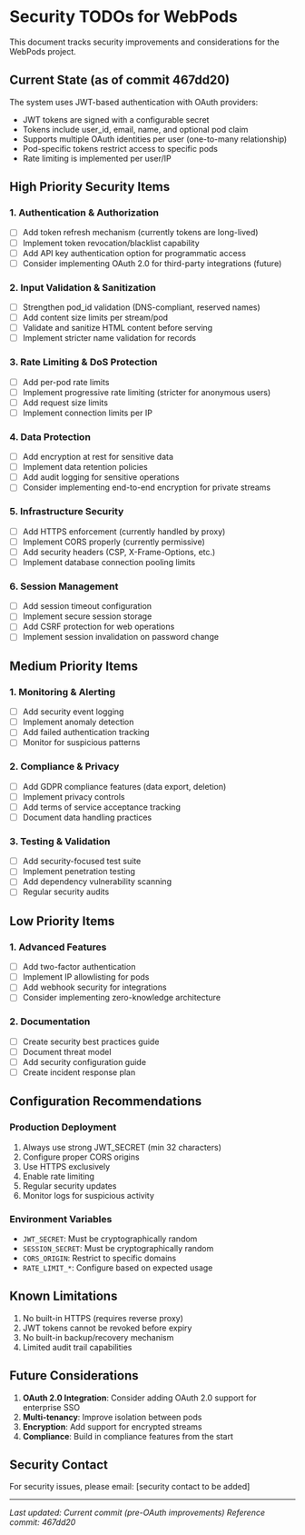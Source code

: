 # Security TODOs for WebPods

This document tracks security improvements and considerations for the WebPods project.

## Current State (as of commit 467dd20)

The system uses JWT-based authentication with OAuth providers:

- JWT tokens are signed with a configurable secret
- Tokens include user_id, email, name, and optional pod claim
- Supports multiple OAuth identities per user (one-to-many relationship)
- Pod-specific tokens restrict access to specific pods
- Rate limiting is implemented per user/IP

## High Priority Security Items

### 1. Authentication & Authorization

- [ ] Add token refresh mechanism (currently tokens are long-lived)
- [ ] Implement token revocation/blacklist capability
- [ ] Add API key authentication option for programmatic access
- [ ] Consider implementing OAuth 2.0 for third-party integrations (future)

### 2. Input Validation & Sanitization

- [ ] Strengthen pod_id validation (DNS-compliant, reserved names)
- [ ] Add content size limits per stream/pod
- [ ] Validate and sanitize HTML content before serving
- [ ] Implement stricter name validation for records

### 3. Rate Limiting & DoS Protection

- [ ] Add per-pod rate limits
- [ ] Implement progressive rate limiting (stricter for anonymous users)
- [ ] Add request size limits
- [ ] Implement connection limits per IP

### 4. Data Protection

- [ ] Add encryption at rest for sensitive data
- [ ] Implement data retention policies
- [ ] Add audit logging for sensitive operations
- [ ] Consider implementing end-to-end encryption for private streams

### 5. Infrastructure Security

- [ ] Add HTTPS enforcement (currently handled by proxy)
- [ ] Implement CORS properly (currently permissive)
- [ ] Add security headers (CSP, X-Frame-Options, etc.)
- [ ] Implement database connection pooling limits

### 6. Session Management

- [ ] Add session timeout configuration
- [ ] Implement secure session storage
- [ ] Add CSRF protection for web operations
- [ ] Implement session invalidation on password change

## Medium Priority Items

### 1. Monitoring & Alerting

- [ ] Add security event logging
- [ ] Implement anomaly detection
- [ ] Add failed authentication tracking
- [ ] Monitor for suspicious patterns

### 2. Compliance & Privacy

- [ ] Add GDPR compliance features (data export, deletion)
- [ ] Implement privacy controls
- [ ] Add terms of service acceptance tracking
- [ ] Document data handling practices

### 3. Testing & Validation

- [ ] Add security-focused test suite
- [ ] Implement penetration testing
- [ ] Add dependency vulnerability scanning
- [ ] Regular security audits

## Low Priority Items

### 1. Advanced Features

- [ ] Add two-factor authentication
- [ ] Implement IP allowlisting for pods
- [ ] Add webhook security for integrations
- [ ] Consider implementing zero-knowledge architecture

### 2. Documentation

- [ ] Create security best practices guide
- [ ] Document threat model
- [ ] Add security configuration guide
- [ ] Create incident response plan

## Configuration Recommendations

### Production Deployment

1. Always use strong JWT_SECRET (min 32 characters)
2. Configure proper CORS origins
3. Use HTTPS exclusively
4. Enable rate limiting
5. Regular security updates
6. Monitor logs for suspicious activity

### Environment Variables

- `JWT_SECRET`: Must be cryptographically random
- `SESSION_SECRET`: Must be cryptographically random
- `CORS_ORIGIN`: Restrict to specific domains
- `RATE_LIMIT_*`: Configure based on expected usage

## Known Limitations

1. No built-in HTTPS (requires reverse proxy)
2. JWT tokens cannot be revoked before expiry
3. No built-in backup/recovery mechanism
4. Limited audit trail capabilities

## Future Considerations

1. **OAuth 2.0 Integration**: Consider adding OAuth 2.0 support for enterprise SSO
2. **Multi-tenancy**: Improve isolation between pods
3. **Encryption**: Add support for encrypted streams
4. **Compliance**: Build in compliance features from the start

## Security Contact

For security issues, please email: [security contact to be added]

---

_Last updated: Current commit (pre-OAuth improvements)_
_Reference commit: 467dd20_

